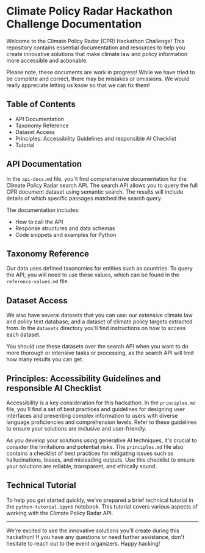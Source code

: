 # Climate Policy Radar Hackathon Challenge Documentation

Welcome to the Climate Policy Radar (CPR) Hackathon Challenge! This repository contains essential documentation and resources to help you create innovative solutions that make climate law and policy information more accessible and actionable.

Please note, these documents are work in progress! While we have tried to be complete and correct, there may be mistakes or omissions. We would really appreciate letting us know so that we can fix them!

## Table of Contents

- API Documentation
- Taxonomy Reference
- Dataset Access
- Principles: Accessibility Guidelines and responsible AI Checklist
- Tutorial

## API Documentation

In the `api-docs.md` file, you'll find comprehensive documentation for the Climate Policy Radar search API. The search API allows you to query the full CPR document dataset using semantic search. The results will include details of which specific passages matched the search query.

The documentation includes:

- How to call the API
- Response structures and data schemas
- Code snippets and examples for Python

## Taxonomy Reference

Our data uses defined taxonomies for entities such as countries. To query the API, you will need to use these values, which can be found in the `reference-values.md` file.

## Dataset Access

We also have several datasets that you can use: our extensive climate law and policy text database, and a dataset of climate policy targets extracted from. In the `datasets` directory you'll find instructions on how to access each dataset.

You should use these datasets over the search API when you want to do more thorough or intensive tasks or processing, as the search API will limit how many results you can get.

## Principles: Accessibility Guidelines and responsible AI Checklist

Accessibility is a key consideration for this hackathon. In the `principles.md` file, you'll find a set of best practices and guidelines for designing user interfaces and presenting complex information to users with diverse language proficiencies and comprehension levels. Refer to these guidelines to ensure your solutions are inclusive and user-friendly.

As you develop your solutions using generative AI techniques, it's crucial to consider the limitations and potential risks. The `principles.md` file also contains a checklist of best practices for mitigating issues such as hallucinations, biases, and misleading outputs. Use this checklist to ensure your solutions are reliable, transparent, and ethically sound.

## Technical Tutorial

To help you get started quickly, we've prepared a brief technical tutorial in the `python-tutorial.ipynb` notebook. This tutorial covers various aspects of working with the Climate Policy Radar API.

---

We're excited to see the innovative solutions you'll create during this hackathon! If you have any questions or need further assistance, don't hesitate to reach out to the event organizers. Happy hacking!
